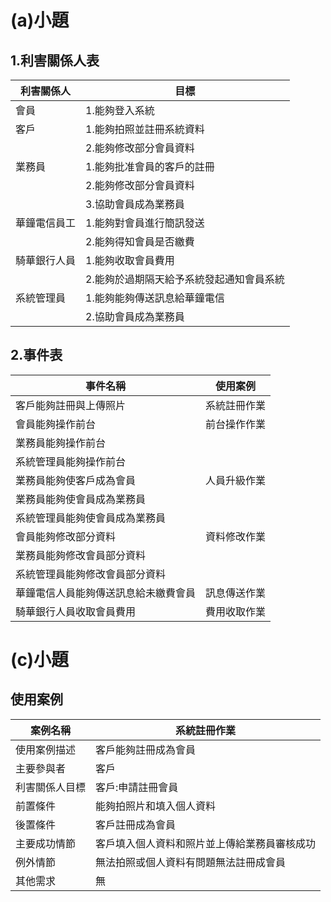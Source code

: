 # (a)小題
## 1.利害關係人表
|利害關係人|目標|
|-------|------|
|會員|1.能夠登入系統|
|客戶|1.能夠拍照並註冊系統資料|
||2.能夠修改部分會員資料|
|業務員|1.能夠批准會員的客戶的註冊|
||2.能夠修改部分會員資料|
||3.協助會員成為業務員|
|華鐘電信員工|1.能夠對會員進行簡訊發送|
||2.能夠得知會員是否繳費|
|騎華銀行人員|1.能夠收取會員費用|
||2.能夠於過期隔天給予系統發起通知會員系統|
|系統管理員|1.能夠能夠傳送訊息給華鐘電信|
||2.協助會員成為業務員|
## 2.事件表
|事件名稱|使用案例|
|-------|------|
|客戶能夠註冊與上傳照片|系統註冊作業|
|會員能夠操作前台|前台操作作業|
|業務員能夠操作前台
|系統管理員能夠操作前台
|業務員能夠使客戶成為會員|人員升級作業|
|業務員能夠使會員成為業務員
|系統管理員能夠使會員成為業務員
|會員能夠修改部分資料|資料修改作業|
|業務員能夠修改會員部分資料
|系統管理員能夠修改會員部分資料||
|華鐘電信人員能夠傳送訊息給未繳費會員|訊息傳送作業|
|騎華銀行人員收取會員費用|費用收取作業|

# (c)小題
## 使用案例
案例名稱|系統註冊作業
|-----|-----|
使用案例描述|客戶能夠註冊成為會員
主要參與者|客戶
利害關係人目標|客戶:申請註冊會員
前置條件|能夠拍照片和填入個人資料
後置條件|客戶註冊成為會員
主要成功情節|客戶填入個人資料和照片並上傳給業務員審核成功
例外情節|無法拍照或個人資料有問題無法註冊成會員
其他需求|無